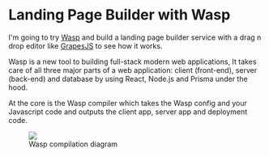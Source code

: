 # Landing Page Builder with Wasp

I'm going to try [Wasp](https://github.com/wasp-lang/wasp) and build a landing page builder service with a drag n drop editor like [GrapesJS](https://github.com/GrapesJS/grapesjs) to see how it works.

Wasp is a new tool to building full-stack modern web applications, It takes care of all three major parts of a web application: client (front-end), server (back-end) and database by using React, Node.js and Prisma under the hood.

At the core is the Wasp compiler which takes the Wasp config and your Javascript code and outputs the client app, server app and deployment code.

<figure>
  <img src="https://user-images.githubusercontent.com/1536647/231472285-126679e5-ecce-4cbb-8579-eb3cd9ba95bf.png"/>
  <figcaption>Wasp compilation diagram</figcaption>
</figure>
